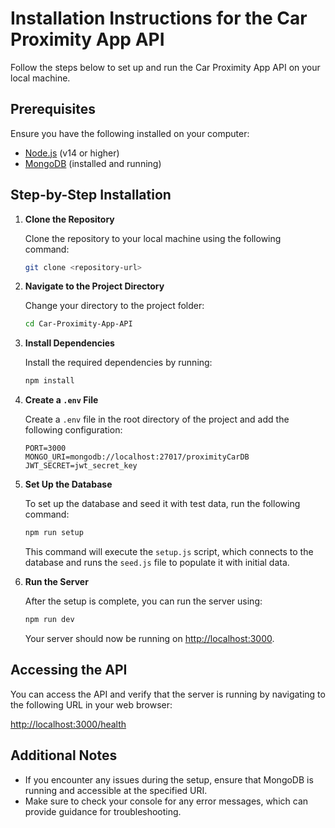 # Installation Instructions for the Car Proximity App API

Follow the steps below to set up and run the Car Proximity App API on your local machine.

## Prerequisites

Ensure you have the following installed on your computer:

- [Node.js](https://nodejs.org/) (v14 or higher)
- [MongoDB](https://www.mongodb.com/) (installed and running)

## Step-by-Step Installation

1. **Clone the Repository**

   Clone the repository to your local machine using the following command:

   ```bash
   git clone <repository-url>
   ```

2. **Navigate to the Project Directory**

   Change your directory to the project folder:

   ```bash
   cd Car-Proximity-App-API
   ```

3. **Install Dependencies**

   Install the required dependencies by running:

   ```bash
   npm install
   ```

4. **Create a `.env` File**

   Create a `.env` file in the root directory of the project and add the following configuration:

   ```plaintext
   PORT=3000
   MONGO_URI=mongodb://localhost:27017/proximityCarDB
   JWT_SECRET=jwt_secret_key
   ```

5. **Set Up the Database**

   To set up the database and seed it with test data, run the following command:

   ```bash
   npm run setup
   ```

   This command will execute the `setup.js` script, which connects to the database and runs the `seed.js` file to populate it with initial data.

6. **Run the Server**

   After the setup is complete, you can run the server using:

   ```bash
   npm run dev
   ```

   Your server should now be running on [http://localhost:3000](http://localhost:3000).

## Accessing the API

You can access the API and verify that the server is running by navigating to the following URL in your web browser:

[http://localhost:3000/health](http://localhost:3000/health)

## Additional Notes

- If you encounter any issues during the setup, ensure that MongoDB is running and accessible at the specified URI.
- Make sure to check your console for any error messages, which can provide guidance for troubleshooting.

